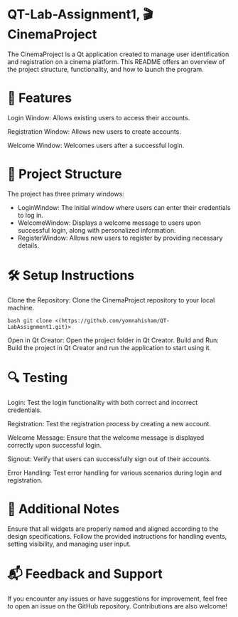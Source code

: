# QT-Lab-Assignment1,  🎬 CinemaProject

The CinemaProject is a Qt application created to manage user identification and registration on a cinema platform. This README offers an overview of the project structure, functionality, and how to launch the program.


# 🚀 Features
Login Window: Allows existing users to access their accounts.

Registration Window: Allows new users to create accounts.

Welcome Window: Welcomes users after a successful login.


# 📁 Project Structure
The project has three primary windows:
  - LoginWindow: The initial window where users can enter their credentials to log in.
  - WelcomeWindow: Displays a welcome message to users upon successful login, along with personalized information.
  - RegisterWindow: Allows new users to register by providing necessary details.


# 🛠️ Setup Instructions
Clone the Repository: Clone the CinemaProject repository to your local machine.
```
bash git clone <(https://github.com/yomnahisham/QT-LabAssignment1.git)>
```
Open in Qt Creator: Open the project folder in Qt Creator.
Build and Run: Build the project in Qt Creator and run the application to start using it.


# 🔍 Testing
Login: Test the login functionality with both correct and incorrect credentials.

Registration: Test the registration process by creating a new account.

Welcome Message: Ensure that the welcome message is displayed correctly upon successful login.

Signout: Verify that users can successfully sign out of their accounts.

Error Handling: Test error handling for various scenarios during login and registration.


# 📝 Additional Notes
Ensure that all widgets are properly named and aligned according to the design specifications.
Follow the provided instructions for handling events, setting visibility, and managing user input.


# 📬 Feedback and Support
If you encounter any issues or have suggestions for improvement, feel free to open an issue on the GitHub repository. Contributions are also welcome!
